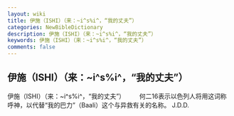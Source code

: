 ```yaml
---
layout: wiki
title: 伊施（ISHI）（来：~i^s%i^，“我的丈夫”）
categories: NewBibleDictionary
description: 伊施（ISHI）（来：~i^s%i^，“我的丈夫”）
keywords: 伊施（ISHI）（来：~i^s%i^，“我的丈夫”）
comments: false
---
```


## 伊施（ISHI）（来：~i^s%i^，“我的丈夫”）



伊施（ISHI）（来：~i^s%i^，“我的丈夫”）
　　何二16表示以色列人将用这词称呼神，以代替“我的巴力”（Baali）这个与异救有关的名称。
J.D.D.





